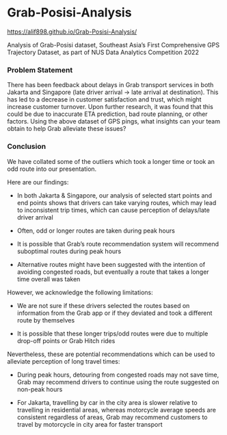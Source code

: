 # Grab-Posisi-Analysis

https://alif898.github.io/Grab-Posisi-Analysis/

Analysis of Grab-Posisi dataset, Southeast Asia’s First Comprehensive GPS Trajectory Dataset, as part of NUS Data Analytics Competition 2022

### Problem Statement
There has been feedback about delays in Grab transport services in both Jakarta and Singapore (late driver arrival → late arrival at destination). This has led to a decrease in customer satisfaction and trust, which might increase customer turnover. Upon further research, it was found that this could be due to inaccurate ETA prediction, bad route planning, or other factors. Using the above dataset of GPS pings, what insights can your team obtain to help Grab alleviate these issues?

### Conclusion
We have collated some of the outliers which took a longer time or took an odd route into our presentation.

Here are our findings:

 - In both Jakarta & Singapore, our analysis of selected start points and end points shows that drivers can take varying routes, which may lead to inconsistent trip times, which can cause perception of delays/late driver arrival

 - Often, odd or longer routes are taken during peak hours

 - It is possible that Grab’s route recommendation system will recommend suboptimal routes during peak hours

 - Alternative routes might have been suggested with the intention of avoiding congested roads, but eventually a route that takes a longer time overall was taken

However, we acknowledge the following limitations:

 - We are not sure if these drivers selected the routes based on information from the Grab app or if they deviated and took a different route by themselves

 - It is possible that these longer trips/odd routes were due to multiple drop-off points or Grab Hitch rides

Nevertheless, these are potential recommendations which can be used to alleviate perception of long travel times:

 - During peak hours, detouring from congested roads may not save time, Grab may recommend drivers to continue using the route suggested on non-peak hours

 - For Jakarta, travelling by car in the city area is slower relative to travelling in residential areas, whereas motorcycle average speeds are consistent regardless of areas, Grab may recommend customers to travel by motorcycle in city area for faster transport
